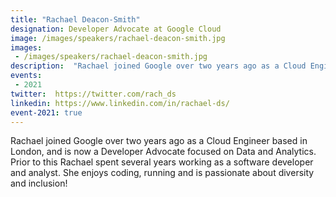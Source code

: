 ```yaml
---
title: "Rachael Deacon-Smith"
designation: Developer Advocate at Google Cloud
image: /images/speakers/rachael-deacon-smith.jpg
images: 
 - /images/speakers/rachael-deacon-smith.jpg
description:  "Rachael joined Google over two years ago as a Cloud Engineer based in London, and is now a Developer Advocate focused on Data and Analytics."
events:
 - 2021
twitter:  https://twitter.com/rach_ds
linkedin: https://www.linkedin.com/in/rachael-ds/
event-2021: true
---
```


Rachael joined Google over two years ago as a Cloud Engineer based in London, and is now a Developer Advocate focused on Data and Analytics. Prior to this Rachael spent several years working as a software developer and analyst. She enjoys coding, running and is passionate about diversity and inclusion!